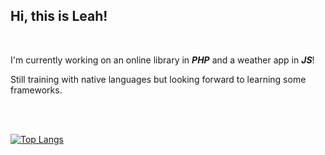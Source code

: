 ## Hi, this is Leah! 

<br>

I'm currently working on an online library in ***PHP*** and a weather app in ***JS***!

Still training with native languages but looking forward to learning some frameworks.


<br>
<br>

[![Top Langs](https://github-readme-stats.vercel.app/api/top-langs/?username=hela6&show_icons=true&theme=github_dark&hide=hack,html,css&border_color=00FFFF00)](https://github.com/anuraghazra/github-readme-stats)



